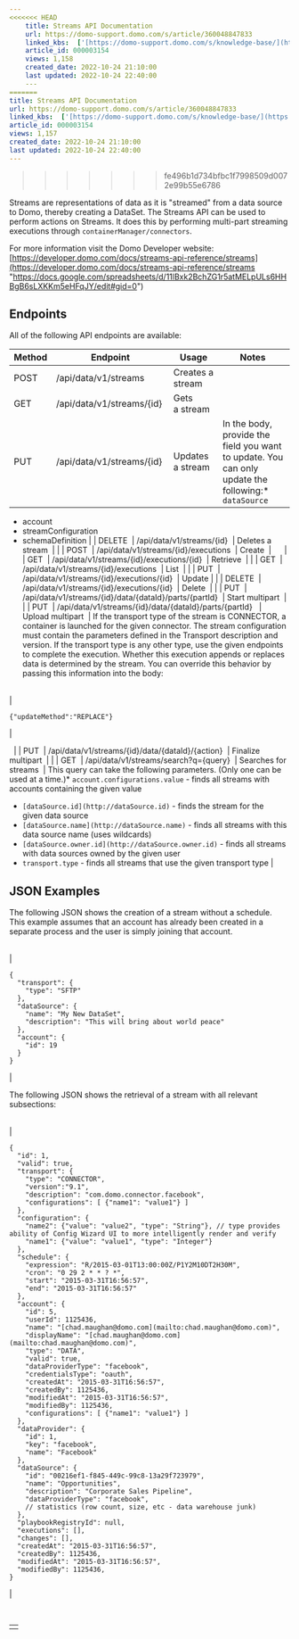 ```yaml
---
<<<<<<< HEAD
    title: Streams API Documentation
    url: https://domo-support.domo.com/s/article/360048847833
    linked_kbs:  ['[https://domo-support.domo.com/s/knowledge-base/](https://domo-support.domo.com/s/knowledge-base/)', '[https://domo-support.domo.com/s/](https://domo-support.domo.com/s/)', '[https://domo-support.domo.com/s/topic/0TO5w000000ZammGAC](https://domo-support.domo.com/s/topic/0TO5w000000ZammGAC)', '[https://domo-support.domo.com/s/topic/0TO5w000000ZanzGAC](https://domo-support.domo.com/s/topic/0TO5w000000ZanzGAC)', '[https://domo-support.domo.com/s/article/360048847833](https://domo-support.domo.com/s/article/360048847833)', '[https://domo-support.domo.com/s/topic/0TO5w000000ZanzGAC/other-connection-methods](https://domo-support.domo.com/s/topic/0TO5w000000ZanzGAC/other-connection-methods)', '[https://domo-support.domo.com/s/article/360043429933](https://domo-support.domo.com/s/article/360043429933)', '[https://domo-support.domo.com/s/article/360043429953](https://domo-support.domo.com/s/article/360043429953)', '[https://domo-support.domo.com/s/article/360042925494](https://domo-support.domo.com/s/article/360042925494)', '[https://domo-support.domo.com/s/article/360043429913](https://domo-support.domo.com/s/article/360043429913)', '[https://domo-support.domo.com/s/article/4408174643607](https://domo-support.domo.com/s/article/4408174643607)', '[https://domo-support.domo.com/s/login/](https://domo-support.domo.com/s/login/)']
    article_id: 000003154
    views: 1,158
    created_date: 2022-10-24 21:10:00
    last updated: 2022-10-24 22:40:00
    ---
=======
title: Streams API Documentation
url: https://domo-support.domo.com/s/article/360048847833
linked_kbs:  ['[https://domo-support.domo.com/s/knowledge-base/](https://domo-support.domo.com/s/knowledge-base/)', '[https://domo-support.domo.com/s/](https://domo-support.domo.com/s/)', '[https://domo-support.domo.com/s/topic/0TO5w000000ZammGAC](https://domo-support.domo.com/s/topic/0TO5w000000ZammGAC)', '[https://domo-support.domo.com/s/topic/0TO5w000000ZanzGAC](https://domo-support.domo.com/s/topic/0TO5w000000ZanzGAC)', '[https://domo-support.domo.com/s/article/360048847833](https://domo-support.domo.com/s/article/360048847833)', '[https://domo-support.domo.com/s/topic/0TO5w000000ZanzGAC/other-connection-methods](https://domo-support.domo.com/s/topic/0TO5w000000ZanzGAC/other-connection-methods)', '[https://domo-support.domo.com/s/article/360043429933](https://domo-support.domo.com/s/article/360043429933)', '[https://domo-support.domo.com/s/article/360043429953](https://domo-support.domo.com/s/article/360043429953)', '[https://domo-support.domo.com/s/article/360042925494](https://domo-support.domo.com/s/article/360042925494)', '[https://domo-support.domo.com/s/article/360043429913](https://domo-support.domo.com/s/article/360043429913)', '[https://domo-support.domo.com/s/article/4408174643607](https://domo-support.domo.com/s/article/4408174643607)', '[https://domo-support.domo.com/s/login/](https://domo-support.domo.com/s/login/)']
article_id: 000003154
views: 1,157
created_date: 2022-10-24 21:10:00
last updated: 2022-10-24 22:40:00
---
```

>>>>>>> fe496b1d734bfbc1f7998509d0072e99b55e6786



Streams are representations of data as it is "streamed" from a data source to Domo, thereby creating a DataSet. The Streams API can be used to perform actions on Streams. It does this by performing multi-part streaming executions through `containerManager/connectors`.


For more information visit the Domo Developer website: [https://developer.domo.com/docs/streams-api-reference/streams](https://developer.domo.com/docs/streams-api-reference/streams "https://docs.google.com/spreadsheets/d/11lBxk2BchZG1r5atMELpULs6HHBgB6sLXKKm5eHFqJY/edit#gid=0")


Endpoints
---------


All of the following API endpoints are available:




| Method | Endpoint | Usage | Notes  |
| --- | --- | --- | --- |
| POST | /api/data/v1/streams | Creates a stream |  |
| GET  | /api/data/v1/streams/{id}  | Gets a stream  |  |
| PUT  | /api/data/v1/streams/{id}  | Updates a stream  | In the body, provide the field you want to update. You can only update the following:* `dataSource`
* account
* streamConfiguration
* schemaDefinition
 |
| DELETE  | /api/data/v1/streams/{id}  | Deletes a stream  |  |
| POST  | /api/data/v1/streams/{id}/executions  | Create  |   
  |
| GET  | /api/data/v1/streams/{id}/executions/{id}  | Retrieve  |  |
| GET  | /api/data/v1/streams/{id}/executions  | List  |  |
| PUT  | /api/data/v1/streams/{id}/executions/{id}  | Update |  |
| DELETE  | /api/data/v1/streams/{id}/executions/{id}  | Delete  |  |
| PUT  | /api/data/v1/streams/{id}/data/{dataId}/parts/{partId}  | Start multipart  |  |
| PUT  | /api/data/v1/streams/{id}/data/{dataId}/parts/{partId}   | Upload multipart  | If the transport type of the stream is CONNECTOR, a container is launched for the given connector. The stream configuration must contain the parameters defined in the Transport description and version.
If the transport type is any other type, use the given endpoints to complete the execution. Whether this execution appends or replaces data is determined by the stream. You can override this behavior by passing this information into the body:

|  |
| --- |
| 
```
{"updateMethod":"REPLACE"}
```
 |

  |
| PUT  | /api/data/v1/streams/{id}/data/{dataId}/{action}  | Finalize multipart  |  |
| GET  | /api/data/v1/streams/search?q={query}  | Searches for streams  | This query can take the following parameters. (Only one can be used at a time.)* `account.configurations.value` - finds all streams with accounts containing the given value
* `[dataSource.id](http://dataSource.id)` - finds the stream for the given data source
* `[dataSource.name](http://dataSource.name)` - finds all streams with this data source name (uses wildcards)
* `[dataSource.owner.id](http://dataSource.owner.id)` - finds all streams with data sources owned by the given user
* `transport.type` - finds all streams that use the given transport type
 |


JSON Examples
-------------


The following JSON shows the creation of a stream without a schedule. This example assumes that an account has already been created in a separate process and the user is simply joining that account.




|  |
| --- |
| 
```
{
  "transport": {
    "type": "SFTP"
  },
  "dataSource": {
    "name": "My New DataSet",
    "description": "This will bring about world peace"
  },
  "account": {
    "id": 19
  }
}
```
 |


The following JSON shows the retrieval of a stream with all relevant subsections:




|  |
| --- |
| 
```
{
  "id": 1,
  "valid": true,
  "transport": {
    "type": "CONNECTOR",
    "version":"9.1",
    "description": "com.domo.connector.facebook",
    "configurations": [ {"name1": "value1"} ]
  },
  "configuration": {
    "name2": {"value": "value2", "type": "String"}, // type provides ability of Config Wizard UI to more intelligently render and verify
    "name1": {"value": "value1", "type": "Integer"}
  },
  "schedule": {
    "expression": "R/2015-03-01T13:00:00Z/P1Y2M10DT2H30M",
    "cron": "0 29 2 * * ? *",
    "start": "2015-03-31T16:56:57",
    "end": "2015-03-31T16:56:57"
  },
  "account": {
    "id": 5,
    "userId": 1125436,
    "name": "[chad.maughan@domo.com](mailto:chad.maughan@domo.com)",
    "displayName": "[chad.maughan@domo.com](mailto:chad.maughan@domo.com)",
    "type": "DATA",
    "valid": true,
    "dataProviderType": "facebook",
    "credentialsType": "oauth",
    "createdAt": "2015-03-31T16:56:57",
    "createdBy": 1125436,
    "modifiedAt": "2015-03-31T16:56:57",
    "modifiedBy": 1125436,
    "configurations": [ {"name1": "value1"} ]
  },
  "dataProvider": {
    "id": 1,
    "key": "facebook",
    "name": "Facebook"
  },
  "dataSource": {
    "id": "00216ef1-f845-449c-99c8-13a29f723979",
    "name": "Opportunities",
    "description": "Corporate Sales Pipeline",
    "dataProviderType": "facebook",
    // statistics (row count, size, etc - data warehouse junk)
  },
  "playbookRegistryId": null,
  "executions": [],
  "changes": [],
  "createdAt": "2015-03-31T16:56:57",
  "createdBy": 1125436,
  "modifiedAt": "2015-03-31T16:56:57",
  "modifiedBy": 1125436,
}
```
 |


 




|  |
| --- |
|  |

